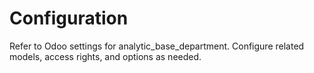 # Configuration

Refer to Odoo settings for analytic_base_department. Configure related models, access rights, and options as needed.
